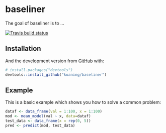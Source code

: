 # baseliner

The goal of baseliner is to ...

[![Travis build status](https://travis-ci.org/koaning/baseliner.svg?branch=master)](https://travis-ci.org/koaning/baseliner)

## Installation

And the development version from [GitHub](https://github.com/) with:

``` r
# install.packages("devtools")
devtools::install_github("koaning/baseliner")
```
## Example

This is a basic example which shows you how to solve a common problem:

``` r
dataf <- data_frame(val = 1:100, x = 1:100)
mod <- mean_model(val ~ x, data=dataf)
test_data <- data_frame(x = rep(0, 5))
pred <- predict(mod, test_data)
```

